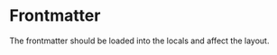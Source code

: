 <!--
title: Running late
description: A useful, feature to many people
-->

# Frontmatter
The frontmatter should be loaded into the locals and affect the layout.
